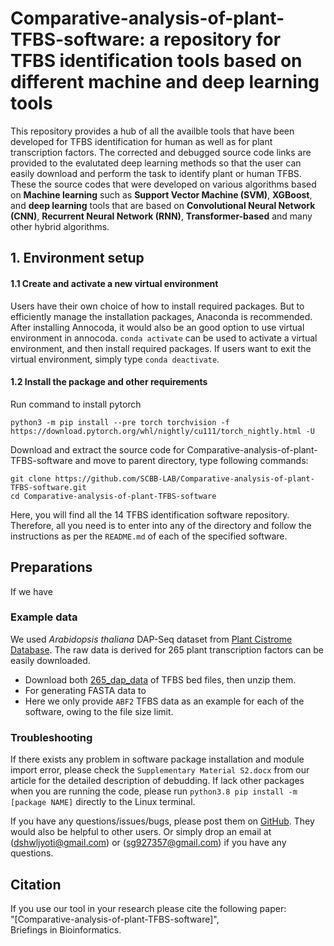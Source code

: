 # Comparative-analysis-of-plant-TFBS-software: a repository for TFBS identification tools based on different machine and deep learning tools
This repository provides a hub of all the availble tools that have been developed for TFBS identification for human as well as for plant transcription factors. The corrected and debugged source code links are provided to the evalutated deep learning methods so that the user can easily download and perform the task to identify plant or human TFBS. These the source codes that were developed on various algorithms based on **Machine learning** such as **Support Vector Machine (SVM)**, **XGBoost**, and **deep learning** tools that are based on **Convolutional Neural Network (CNN)**, **Recurrent Neural Network (RNN)**, **Transformer-based** and many other hybrid algorithms. 

## 1. Environment setup

#### 1.1 Create and activate a new virtual environment

Users have their own choice of how to install required packages. But to efficiently manage the installation packages, Anaconda is recommended. After installing Annocoda, it would also be an good option to use virtual environment in annocoda. `conda activate` can be used to activate a virtual environment, and then install required packages. If users want to exit the virtual environment, simply type `conda deactivate`. 

#### 1.2 Install the package and other requirements

Run command to install pytorch

```
python3 -m pip install --pre torch torchvision -f https://download.pytorch.org/whl/nightly/cu111/torch_nightly.html -U
```
Download and extract the source code for Comparative-analysis-of-plant-TFBS-software and move to parent directory, type following commands:

```
git clone https://github.com/SCBB-LAB/Comparative-analysis-of-plant-TFBS-software.git
cd Comparative-analysis-of-plant-TFBS-software
```
Here, you will find all the 14 TFBS identification software repository. Therefore, all you need is to enter into any of the directory and follow the instructions as per the `README.md` of each of the specified software.

## Preparations
If we have 
### Example data

We used *Arabidopsis thaliana* DAP-Seq dataset from [Plant Cistrome Database](http://neomorph.salk.edu/dap_web/pages/browse_table_aj.php). The raw data is derived for 265 plant transcription factors can be easily downloaded.
- Download both [265_dap_data](https://github.com/SCBB-LAB/Comparative-analysis-of-plant-TFBS-software/265_dap_data) of TFBS bed files, then unzip them.
- For generating FASTA data to 
- Here we only provide `ABF2` TFBS data as an example for each of the software, owing to the file size limit.

### Troubleshooting

If there exists any problem in software package installation and module import error, please check the `Supplementary Material S2.docx` from our article for the detailed description of debudding.
If lack other packages when you are running the code, please run `python3.8 pip install -m [package NAME]` directly to the Linux terminal.

If you have any questions/issues/bugs, please post them on [GitHub](https://github.com/SCBB-LAB/Comparative-analysis-of-plant-TFBS-software/issues). They would also be helpful to other users. Or simply drop an email at (dshwljyoti@gmail.com) or (sg927357@gmail.com) if you have any questions.
## Citation
If you use our tool in your research please cite the following paper:</br>
"[Comparative-analysis-of-plant-TFBS-software]",<br/>
Briefings in Bioinformatics.


